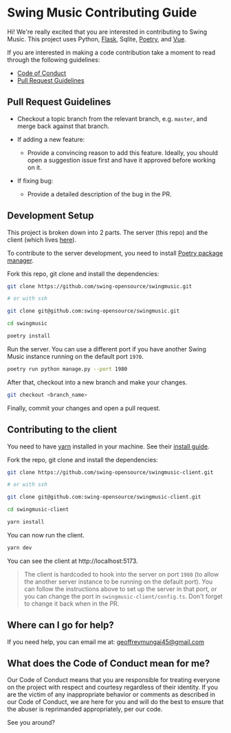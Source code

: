 # Swing Music Contributing Guide

Hi! We're really excited that you are interested in contributing to Swing Music. This project uses Python, [Flask](https://flask.palletsprojects.com/en/2.3.x/), Sqlite, [Poetry](https://python-poetry.org/), and [Vue](https://vuejs.org/).

If you are interested in making a code contribution take a moment to read through the following guidelines:

- [Code of Conduct](./CODE_OF_CONDUCT.md)
- [Pull Request Guidelines](#pull-request-guidelines)

## Pull Request Guidelines

- Checkout a topic branch from the relevant branch, e.g. `master`, and merge back against that branch.

- If adding a new feature:

  - Provide a convincing reason to add this feature. Ideally, you should open a suggestion issue first and have it approved before working on it.

- If fixing bug:

  - Provide a detailed description of the bug in the PR.

## Development Setup

This project is broken down into 2 parts. The server (this repo) and the client (which lives [here](https://github.com/swing-opensource/swingmusic-client)).

To contribute to the server development, you need to install [Poetry package manager](https://python-poetry.org/docs).

Fork this repo, git clone and install the dependencies:

```sh
git clone https://github.com/swing-opensource/swingmusic.git

# or with ssh

git clone git@github.com:swing-opensource/swingmusic.git

cd swingmusic

poetry install
```

Run the server. You can use a different port if you have another Swing Music instance running on the default port `1970`.

```sh
poetry run python manage.py --port 1980
```

After that, checkout into a new branch and make your changes.

```sh
git checkout <branch_name>
```

Finally, commit your changes and open a pull request.

## Contributing to the client

You need to have [yarn](https://yarnpkg.com/) installed in your machine. See their [install guide](https://yarnpkg.com/getting-started/install).

Fork the repo, git clone and install the dependencies:

```sh
git clone https://github.com/swing-opensource/swingmusic-client.git

# or with ssh

git clone git@github.com:swing-opensource/swingmusic-client.git

cd swingmusic-client

yarn install
```

You can now run the client.

```sh
yarn dev
```

You can see the client at http://localhost:5173.

> The client is hardcoded to hook into the server on port `1980` (to allow the another server instance to be running on the default port). You can follow the instructions above to set up the server in that port, or you can change the port in `swingmusic-client/config.ts`. Don't forget to change it back when in the PR.

## Where can I go for help?

If you need help, you can email me at: geoffreymungai45@gmail.com

## What does the Code of Conduct mean for me?

Our Code of Conduct means that you are responsible for treating everyone on the project with respect and courtesy regardless of their identity. If you are the victim of any inappropriate behavior or comments as described in our Code of Conduct, we are here for you and will do the best to ensure that the abuser is reprimanded appropriately, per our code.

See you around?